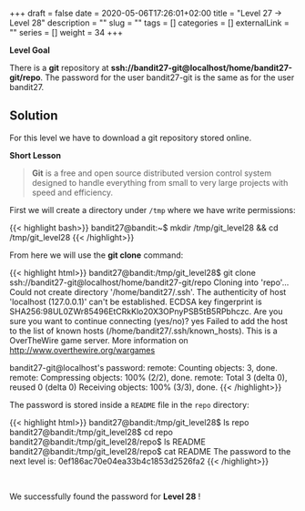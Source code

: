 +++
draft = false
date = 2020-05-06T17:26:01+02:00
title = "Level 27 -> Level 28"
description = ""
slug = ""
tags = []
categories = []
externalLink = ""
series = []
weight = 34
+++

**Level Goal**

There is a **git** repository at **ssh://bandit27-git@localhost/home/bandit27-git/repo**. The password for the user bandit27-git is the same as for the user bandit27.

## Solution ##

For this level we  have to download a git repository stored online.

**Short Lesson**

> **Git** is a free and open source distributed version control system designed to handle everything from small to very large projects with speed and efficiency.

First we will create a directory under `/tmp` where we have write permissions:

{{< highlight bash>}}
bandit27@bandit:~$ mkdir /tmp/git_level28 && cd /tmp/git_level28
{{< /highlight>}}

From here we will use the **git clone** command:

{{< highlight html>}}
bandit27@bandit:/tmp/git_level28$ git clone ssh://bandit27-git@localhost/home/bandit27-git/repo
Cloning into 'repo'...
Could not create directory '/home/bandit27/.ssh'.
The authenticity of host 'localhost (127.0.0.1)' can't be established.
ECDSA key fingerprint is SHA256:98UL0ZWr85496EtCRkKlo20X3OPnyPSB5tB5RPbhczc.
Are you sure you want to continue connecting (yes/no)? yes
Failed to add the host to the list of known hosts (/home/bandit27/.ssh/known_hosts).
This is a OverTheWire game server. More information on http://www.overthewire.org/wargames

bandit27-git@localhost's password:
remote: Counting objects: 3, done.
remote: Compressing objects: 100% (2/2), done.
remote: Total 3 (delta 0), reused 0 (delta 0)
Receiving objects: 100% (3/3), done.
{{< /highlight>}}

The password is stored inside a `README` file in the `repo` directory:

{{< highlight html>}}
bandit27@bandit:/tmp/git_level28$ ls
repo
bandit27@bandit:/tmp/git_level28$ cd repo
bandit27@bandit:/tmp/git_level28/repo$ ls
README
bandit27@bandit:/tmp/git_level28/repo$ cat README
The password to the next level is: 0ef186ac70e04ea33b4c1853d2526fa2
{{< /highlight>}}


&nbsp;

We successfully found the password for **Level 28** !
